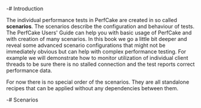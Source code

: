 -# Introduction

The individual performance tests in PerfCake are created in so called __scenarios__. The scenarios describe the configuration and behaviour of tests.
The PerfCake Users' Guide can help you with basic usage of PerfCake and with creation of many scenarios. In this book we go a little bit deeper and
reveal some advanced scenario configurations that might not be immediately obvious but can help with complex performance testing. For example we will
demonstrate how to monitor utilization of individual client threads to be sure there is no stalled connection and the test reports correct performance 
data.

For now there is no special order of the scenarios. They are all standalone recipes that can be applied without any dependencies between them. 

-# Scenarios